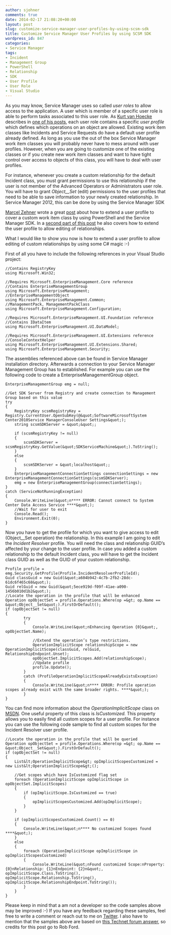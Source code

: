 ```yaml
---
author: sjohner
comments: true
date: 2014-02-17 21:08:20+00:00
layout: post
slug: customize-service-manager-user-profiles-by-using-scsm-sdk
title: Customize Service Manager User Profiles by using SCSM SDK
wordpress_id: 847
categories:
- Service Manager
tags:
- Incident
- Management Group
- PowerShell
- Relationship
- SDK
- User Profile
- User Role
- Visual Studio
---
```


As you may know, Service Manager uses so called _user roles_ to allow access to the application. A user which is member of a specific user role is able to perform tasks associated to this user role. As [Kurt van Hoecke](http://twitter.com/BunkCo) describes in [one of his posts](http://scug.be/scsm/2010/03/21/service-manager-role-based-security-scoping/), each user role contains a specific _user profile_ which defines which operations on an object are allowed. Existing work item classes like Incidents and Service Requests do have a default user profile already defined. As long as you use the out of the box Service Manager work item classes you will probably never have to mess around with user profiles. However, when you are going to customize one of the existing classes or if you create new work item classes and want to have tight control over access to objects of this class, you will have to deal with user profiles.

For instance, whenever you create a custom relationship for the default Incident class, you must grant permissions to use this relationship if the user is not member of the Advanced Operators or Administrators user role. You will have to grant _Object__Set_ (edit) permissions to the user profiles that need to be able to save information to your newly created relationship. In Service Manager 2012, this can be done by using the Service Manager SDK<!-- more -->

[Marcel Zehner](http://twitter.com/marcelzehner) wrote a great [post](http://marcelzehner.ch/2014/01/07/scsm-user-role-customization-using-powershell-and-sdk-part-1/) about how to extend a user profile to cover a custom work item class by using PowerShell and the Service Manager SDK. In a [second part of this post](http://marcelzehner.ch/2014/01/12/scsm-user-role-customization-using-powershell-and-sdk-part-2/) he also covers how to extend the user profile to allow editing of relationships.

What I would like to show you now is how to extend a user profile to allow editing of custom relationships by using some C# magic :-)

First of all you have to include the following references in your Visual Studio project:

    
    //Contains RegistryKey
    using Microsoft.Win32;
    
    //Requires Microsoft.EnterpriseManagement.Core reference
    //Contains EnterpriseManagementGroup
    using Microsoft.EnterpriseManagement;
    //EnterpriseManagementObject
    using Microsoft.EnterpriseManagement.Common;
    //ManagementPack, ManagementPackClass
    using Microsoft.EnterpriseManagement.Configuration;
    
    //Requires Microsoft.EnterpriseManagement.UI.Foundation reference
    //Contains IDataItem
    using Microsoft.EnterpriseManagement.UI.DataModel;
    
    //Requires Microsoft.EnterpriseManagement.UI.Extensions reference
    //ConsoleContextHelper
    using Microsoft.EnterpriseManagement.UI.Extensions.Shared;
    using Microsoft.EnterpriseManagement.Security;


The assemblies referenced above can be found in Service Manager installation directory. Afterwards a connection to your Service Manager Management Group has to established. For example you can use the following code to create a EnterpriseManagementGroup object.

    
    EnterpriseManagementGroup emg = null;
    
    //Get SDK Server from Registry and create connection to Management Group based on this value
    try
    {
        RegistryKey scsmRegistryKey = Registry.CurrentUser.OpenSubKey(@&quot;SoftwareMicrosoftSystem Center2010Service ManagerConsoleUser Settings&quot;);
        string scsmSDKServer = &quot;&quot;;
    
        if (scsmRegistryKey != null)
        {
            scsmSDKServer = scsmRegistryKey.GetValue(&quot;SDKServiceMachine&quot;).ToString();
        }
        else
        {
            scsmSDKServer = &quot;localhost&quot;;
        }
        EnterpriseManagementConnectionSettings connectionSettings = new EnterpriseManagementConnectionSettings(scsmSDKServer);
        emg = new EnterpriseManagementGroup(connectionSettings);
    }
    catch (ServiceNotRunningException)
    {
        Console.WriteLine(&quot;n**** ERROR: Cannot connect to System Center Data Access Service ****&quot;);
        //Wait for user to exit
        Console.Read();
        Environment.Exit(0);
    }


Now you have to get the profile for which you want to give access to edit (Object__Set operation) the relationship. In this example I am going to edit the _Incident Resolver_ profile. You will need the class and relationship GUID’s affected by your change to the user profile. In case you added a custom relationship to the default Incident class, you will have to get the Incident class GUID as well as the GUID of your custom relationship.

    
    Profile profile = emg.Security.GetProfile(Profile.IncidentResolverProfileId);
    Guid classGuid = new Guid(&quot;a604b942-4c7b-2fb2-28dc-61dc6f465c68&quot;);
    Guid relGuid = new Guid(&quot;5ece919d-f09f-41ae-a090-1456b010d1b2&quot;);
    //Locate the operation in the profile that will be enhanced
    Operation opObjectSet = profile.Operations.Where(op =&gt; op.Name == &quot;Object__Set&quot;).FirstOrDefault();
    if (opObjectSet != null)
    {
            try
            {
                Console.WriteLine(&quot;nEnhancing Operation {0}&quot;, opObjectSet.Name);
    
                //Extend the operation’s type restrictions.
                OperationImplicitScope relationshipScope = new OperationImplicitScope(classGuid, relGuid, RelationshipEndpoint.Unset);
                opObjectSet.ImplicitScopes.Add(relationshipScope);
                //Update profile
                profile.Update();
            }
            catch (ProfileOperationImplicitScopeAlreadyExistsException)
            {
                Console.WriteLine(&quot;n**** ERROR: Profile operation scopes already exist with the same broader rights. ****&quot;);
            }
    }


You can find more information about the _OperationImplicitScope_ class on [MSDN](http://msdn.microsoft.com/en-us/library/hh964378.aspx). One useful property of this class is _IsCustomized._ This property allows you to easily find all custom scopes for a user profile. For instance you can use the following code sample to find all custom scopes for the Incident Resolver user profile.

    
    //Locate the operation in the profile that will be queried
    Operation opObjectSet = profile.Operations.Where(op =&gt; op.Name == &quot;Object__Set&quot;).FirstOrDefault();
    if (opObjectSet != null)
    {
        List&lt;OperationImplicitScope&gt; opImplicitScopesCustomized = new List&lt;OperationImplicitScope&gt;();
    
        //Get scopes which have IsCustomized flag set
        foreach (OperationImplicitScope opImplicitScope in opObjectSet.ImplicitScopes)
        {
            if (opImplicitScope.IsCustomized == true)
            {
                opImplicitScopesCustomized.Add(opImplicitScope);
            }
        }
    
        if (opImplicitScopesCustomized.Count() == 0)
        {
            Console.WriteLine(&quot;n**** No customized Scopes found ****&quot;);
        }
        else
        {
            foreach (OperationImplicitScope opImplicitScope in opImplicitScopesCustomized)
            {
                Console.WriteLine(&quot;nFound customized Scope:nProperty: {0}nRelationship: {1}nEndpoint: {2}n&quot;, opImplicitScope.Class.ToString(), opImplicitScope.Relationship.ToString(), opImplicitScope.RelationshipEndpoint.ToString());
            }
        }
    }


Please keep in mind that a am not a developer so the code samples above may be improved :-) If you have any feedback regarding these samples, feel free to write a comment or reach out to me on [Twitter](http://twitter.com/JohnerStefan). I also have to mention that the samples above are based on [this Technet forum answer](http://social.technet.microsoft.com/Forums/de-DE/98808622-1617-4e9d-8ca6-06a3555139cf/the-end-users-cannot-submit-a-service-request-after-extending-the-class?forum=portals), so credits for this post go to Rob Ford.
